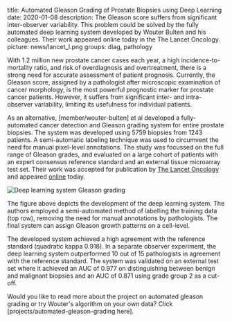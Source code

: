 title: Automated Gleason Grading of Prostate Biopsies using Deep Learning
date: 2020-01-08
description: The Gleason score suffers from significant inter-observer variability. This problem could be solved by the fully automated deep learning system developed by Wouter Bulten and his colleagues. Their work appeared online today in the The Lancet Oncology. 
picture: news/lancet_I.png
groups: diag, pathology

With 1.2 million new prostate cancer cases each year, a high incidence-to-mortality ratio, and risk of overdiagnosis and overtreatment, there is a strong need for accurate assessment of patient prognosis. Currently, the Gleason score, assigned by a pathologist after microscopic examination of cancer morphology, is the most powerful prognostic marker for prostate cancer patients. However, it suffers from significant inter- and intra-observer variability, limiting its usefulness for individual patients.

As an alternative, [member/wouter-bulten] et al developed a fully-automated cancer detection and Gleason grading system for entire prostate biopsies. The system was developed using 5759 biopsies from 1243 patients. A semi-automatic labeling technique was used to circumvent the need for manual pixel-level annotations. The study was focussed on the full range of Gleason grades, and evaluated on a large cohort of patients with an expert consensus reference standard and an external tissue microarray test set. Their work was accepted for publication by <a href="https://www.thelancet.com/journals/lanonc/home">The Lancet Oncology</a> and appeared <a href="https://www.thelancet.com/journals/lanonc/article/PIIS1470-2045(19)30739-9/fulltext">online</a> today. 

![Deep learning system Gleason grading]({static}/images/news/Lancet_II.png)

The figure above depicts the development of the deep learning system. The authors employed a semi-automated method of labelling the training data (top row), removing the need for manual annotations by pathologists. The final system can assign Gleason growth patterns on a cell-level.

The developed system achieved a high agreement with the reference standard (quadratic kappa 0.918). In a separate observer experiment, the deep learning system outperformed 10 out of 15 pathologists in agreement with the reference standard. The system was validated on an external test set where it achieved an AUC of 0.977 on distinguishing between benign and malignant biopsies and an AUC of 0.871 using grade group 2 as a cut-off.

Would you like to read more about the project on automated gleason grading or try Wouter's algorithm on your own data? Click [projects/automated-gleason-grading here].





